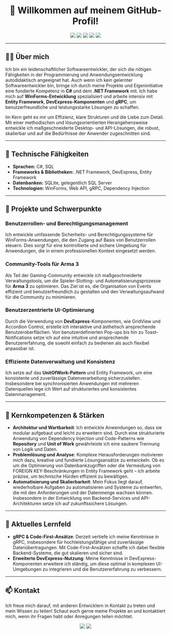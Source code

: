 <h1 align="center">👋 Willkommen auf meinem GitHub-Profil!</h1>

<p align="center">
    <img src="https://img.shields.io/badge/Language-C%23-blue?style=for-the-badge&logo=c-sharp" />
    <img src="https://img.shields.io/badge/Framework-.NET%20Framework-blueviolet?style=for-the-badge&logo=dotnet" />
    <img src="https://img.shields.io/badge/Platform-WinForms-blue?style=for-the-badge&logo=windows" />
    <img src="https://img.shields.io/badge/Tool-DevExpress-orange?style=for-the-badge&logo=devexpress" />
    <img src="https://img.shields.io/badge/Database-SQLite-lightgrey?style=for-the-badge&logo=sqlite" />
</p>

---

## 👨‍💻 Über mich

Ich bin ein leidenschaftlicher Softwareentwickler, der sich die nötigen Fähigkeiten in der Programmierung und Anwendungsentwicklung autodidaktisch angeeignet hat. Auch wenn ich kein gelernter Softwareentwickler bin, bringe ich durch meine Projekte und Eigeninitiative eine fundierte Kompetenz in **C#** und dem **.NET Framework** mit. Ich habe mich auf **WinForms-Entwicklung** spezialisiert und arbeite intensiv mit **Entity Framework**, **DevExpress-Komponenten** und **gRPC**, um benutzerfreundliche und leistungsstarke Lösungen zu schaffen. 

Im Kern geht es mir um Effizienz, klare Strukturen und die Liebe zum Detail. Mit einer methodischen und lösungsorientierten Herangehensweise entwickle ich maßgeschneiderte Desktop- und API-Lösungen, die robust, skalierbar und auf die Bedürfnisse der Anwender zugeschnitten sind.

---

## 🚀 Technische Fähigkeiten

- **Sprachen:** C#, SQL
- **Frameworks & Bibliotheken:** .NET Framework, DevExpress, Entity Framework
- **Datenbanken:** SQLite, gelegentlich SQL Server
- **Technologien:** WinForms, Web API, gRPC, Dependency Injection

---

## 🔧 Projekte und Schwerpunkte

### Benutzerrollen- und Berechtigungsmanagement
Ich entwickle umfassende Sicherheits- und Berechtigungssysteme für WinForms-Anwendungen, die den Zugang auf Basis von Benutzerrollen steuern. Dies sorgt für eine kontrollierte und sichere Umgebung für Anwendungen, die in einem professionellen Kontext eingesetzt werden.

### Community-Tools für Arma 3
Als Teil der Gaming-Community entwickle ich maßgeschneiderte Verwaltungstools, um die Spieler-Slotting- und Automatisierungsprozesse für **Arma 3** zu optimieren. Das Ziel ist es, die Organisation von Events effizient und benutzerfreundlich zu gestalten und den Verwaltungsaufwand für die Community zu minimieren.

### Benutzerzentrierte UI-Optimierung
Durch die Verwendung von **DevExpress**-Komponenten, wie GridView und Accordion Control, erstelle ich interaktive und ästhetisch ansprechende Benutzeroberflächen. Von benutzerdefinierten Pop-ups bis hin zu Toast-Notifications setze ich auf eine intuitive und ansprechende Benutzererfahrung, die sowohl einfach zu bedienen als auch flexibel anpassbar ist.

### Effiziente Datenverwaltung und Konsistenz
Ich setze auf das **UnitOfWork-Pattern** und Entity Framework, um eine konsistente und zuverlässige Datenverarbeitung sicherzustellen. Insbesondere bei synchronisierten Anwendungen mit mehreren Datenquellen lege ich Wert auf strukturiertes und konsistentes Datenmanagement.

---

## 💼 Kernkompetenzen & Stärken

- **Architektur und Wartbarkeit**: Ich entwickle Anwendungen so, dass sie modular aufgebaut und leicht zu erweitern sind. Durch eine strukturierte Anwendung von Dependency Injection und Code-Patterns wie **Repository** und **Unit of Work** gewährleiste ich eine saubere Trennung von Logik und Daten.
- **Problemlösung und Analyse**: Komplexe Herausforderungen motivieren mich dazu, kreative und fundierte Lösungsansätze zu entwickeln. Ob es um die Optimierung von Datenbankzugriffen oder die Vermeidung von FOREIGN KEY-Beschränkungen in Entity Framework geht – ich arbeite präzise, um technische Hürden effizient zu bewältigen.
- **Automatisierung und Skalierbarkeit**: Mein Fokus liegt darauf, wiederholbare Aufgaben zu automatisieren und Systeme zu entwerfen, die mit den Anforderungen und der Datenmenge wachsen können. Insbesondere in der Entwicklung von Backend-Services und API-Architekturen setze ich auf zukunftssichere Lösungen.

---

## 🌱 Aktuelles Lernfeld

- **gRPC & Code-First-Ansätze**: Derzeit vertiefe ich meine Kenntnisse in gRPC, insbesondere für hochleistungsfähige und zuverlässige Datenübertragungen. Mit Code-First-Ansätzen schaffe ich dabei flexible Backend-Systeme, die gut skalieren und sicher sind.
- **Erweiterte DevExpress-Nutzung**: Meine Kenntnisse in DevExpress-Komponenten erweitere ich ständig, um diese optimal in komplexen UI-Umgebungen zu integrieren und die Benutzererfahrung zu verbessern.

---

## 📫 Kontakt

Ich freue mich darauf, mit anderen Entwicklern in Kontakt zu treten und mein Wissen zu teilen! Schaut euch gerne meine Projekte an und kontaktiert mich, wenn ihr Fragen habt oder Anregungen teilen möchtet.

<p align="center">
    <a href="https://www.linkedin.com/in/your-profile"><img src="https://img.shields.io/badge/LinkedIn-Connect-blue?style=for-the-badge&logo=linkedin" /></a>
    <a href="mailto:your-email@example.com"><img src="https://img.shields.io/badge/Email-Contact%20Me-lightgrey?style=for-the-badge&logo=gmail" /></a>
</p>
